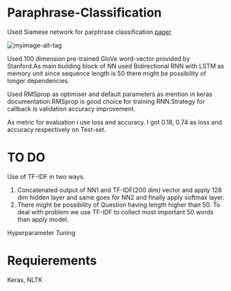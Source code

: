 # Paraphrase-Classification

Used Siamese network for parphrase classification.[paper](http://www.mit.edu/~jonasm/info/MuellerThyagarajan_AAAI16.pdf)


![myimage-alt-tag](https://www.researchgate.net/profile/Gregoire_Lefebvre/publication/260452382/figure/fig2/AS:297249520275457@1447881216257/Figure-2-A-Siamese-Neural-Network.png)

Used 100 dimension pre-trained GloVe word-vector provided by Stanford.As main
building block of NN  used Bidirectional RNN with LSTM as memory unit since
sequence length is 50 there might be possibility of longer dependencies.

Used RMSprop as optimiser and default parameters as mention in keras
documentation.RMSprop is good choice for training RNN.Strategy for callback is validation accuracy
improvement.

As metric for evaluation i use loss and accuracy. I got 0.18, 0.74 as loss and accuracy
respectively on Test-set.


# TO DO

Use of TF-IDF in two ways.
  1. Concatenated output of NN1 and TF-IDF(200 dim) vector and apply 128 dim
  hidden layer and same goes for NN2 and finally apply softmax layer.
  2. There might be possibility of Question having length higher than 50. To deal with
  problem we use TF-IDF to collect most important 50 words than apply model.

Hyperparameter Tuning  


# Requierements 

Keras,
NLTK
